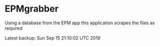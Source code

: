 # EPMgrabber
Using a database from the EPM app this application scrapes the files as required


Latest backup: Sun Sep 15 21:10:02 UTC 2019
